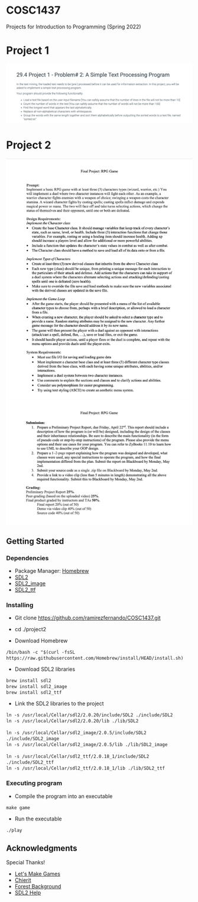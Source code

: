 # COSC1437
Projects for Introduction to Programming (Spring 2022)

# Project 1
![Project 1 pg1](/images/project1Requirements.png)

# Project 2
![Project 2 pg1](/images/project2Requirements1.png)
![Project 2 pg2](/images/project2Requirements2.png)

## Getting Started

### Dependencies

* Package Manager: [Homebrew](https://brew.sh/)
* [SDL2](https://www.libsdl.org/)
* [SDL2_image](https://www.libsdl.org/projects/SDL_image/)
* [SDL2_ttf](https://www.libsdl.org/projects/docs/SDL_ttf/SDL_ttf.html)

### Installing

* Git clone https://github.com/ramirezfernando/COSC1437.git
* cd ./project2

* Download Homebrew
```
/bin/bash -c "$(curl -fsSL https://raw.githubusercontent.com/Homebrew/install/HEAD/install.sh)
```
* Download SDL2 libraries
```
brew install sdl2
brew install sdl2_image
brew install sdl2_ttf
```
* Link the SDL2 libraries to the project
```
ln -s /usr/local/Cellar/sdl2/2.0.20/include/SDL2 ./include/SDL2
ln -s /usr/local/Cellar/sdl2/2.0.20/lib ./lib/SDL2

ln -s /usr/local/Cellar/sdl2_image/2.0.5/include/SDL2 ./include/SDL2_image
ln -s /usr/local/Cellar/sdl2_image/2.0.5/lib ./lib/SDL2_image

ln -s /usr/local/Cellar/sdl2_ttf/2.0.18_1/include/SDL2 ./include/SDL2_ttf
ln -s /usr/local/Cellar/sdl2_ttf/2.0.18_1/lib ./lib/SDL2_ttf
```

### Executing program

* Compile the program into an executable
```
make game
```
* Run the executable
```
./play
```

## Acknowledgments

Special Thanks!
* [Let's Make Games](https://www.youtube.com/watch?v=QQzAHcojEKg&list=PLhfAbcv9cehhkG7ZQK0nfIGJC_C-wSLrx)
* [Chierit](https://chierit.itch.io/)
* [Forest Background](https://pixeljoint.com/pixelart/120493.htm)
* [SDL2 Help](https://github.com/Twinklebear/TwinklebearDev-Lessons/issues/14)
